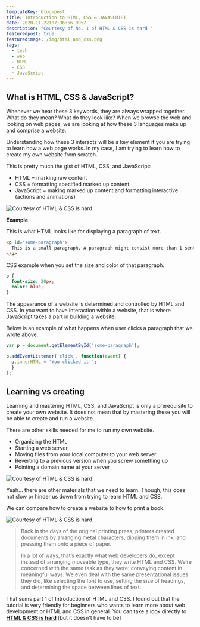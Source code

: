 ```yaml
---
templateKey: blog-post
title: Introduction to HTML, CSS & JAVASCRIPT
date: 2020-11-22T07:36:56.995Z
description: "Courtesy of No. 1 of HTML & CSS is hard "
featuredpost: true
featuredimage: /img/html_and_css.png
tags:
  - tech
  - web
  - HTML
  - CSS
  - JavaScript
---
```

## What is HTML, CSS & JavaScript?

Whenever we hear these 3 keywords, they are always wrapped together. What do they mean? What do they look like? When we browse the web and looking on web pages, we are looking at how these 3 languages make up and comprise a website. 

Understanding how these 3 interacts will be a key element if you are trying to learn how a web page works. In my case, I am trying to learn how to create my own website from scratch.

This is pretty much the gist of HTML, CSS, and JavaScript:

* HTML = marking raw content
* CSS = formatting specified marked up content
* JavaScript = making marked up content and formatting interactive (actions and animations)

![Courtesy of HTML & CSS is hard](/img/html_css_and_javascript.png "Courtesy of HTML & CSS is hard")

**Example**

This is what HTML looks like for displaying a paragraph of text.

```html
<p id='some-paragraph'>
  This is a small paragraph. A paragraph might consist more than 1 sentence. That is why I am writing this example.
</p>
```

CSS example when you set the size and color of that paragraph.

```css
p {
  font-size: 20px;
  color: blue;
}
```

The appearance of a website is determined and controlled by HTML and CSS. In you want to have interaction within a website, that is where JavaScript takes a part in building a website.

Below is an example of what happens when user clicks a paragraph that we wrote above.

```javascript
var p = document.getElementById('some-paragraph');

p.addEventListener('click', function(event) {
  p.innerHTML = 'You clicked it!';
  }
);
```



## Learning vs creating

Learning and mastering HTML, CSS, and JavaScript is only a prerequisite to create your own website. It does not mean that by mastering these you will be able to create and run a website.

There are other skills needed for me to run my own website.

* Organizing the HTML
* Starting a web server
* Moving files from your local computer to your web server
* Reverting to a previous version when you screw something up
* Pointing a domain name at your server

![Courtesy of HTML & CSS is hard](/img/running_a_website.png "Courtesy of HTML & CSS is hard")

Yeah... there are other materials that we need to learn. Though, this does not slow or hinder us down from trying to learn HTML and CSS.

We can compare how to create a website to how to print a book.

![Courtesy of HTML & CSS is hard](/img/website_comparison_printing.png "Courtesy of HTML & CSS is hard")

> Back in the days of the original printing press, printers created documents by arranging metal characters, dipping them in ink, and pressing them onto a piece of paper.
>
> In a lot of ways, that’s exactly what web developers do, except instead of arranging moveable type, they write HTML and CSS. We’re concerned with the same task as they were: conveying content in meaningful ways. We even deal with the same presentational issues they did, like selecting the font to use, setting the size of headings, and determining the space between lines of text.

That sums part 1 of Introduction of HTML and CSS. I found out that the tutorial is very friendly for beginners who wants to learn more about web development or HTML and CSS in general. You can take a look directly to **[HTML & CSS is hard](https://www.internetingishard.com/html-and-css/)** \[but it doesn't have to be]